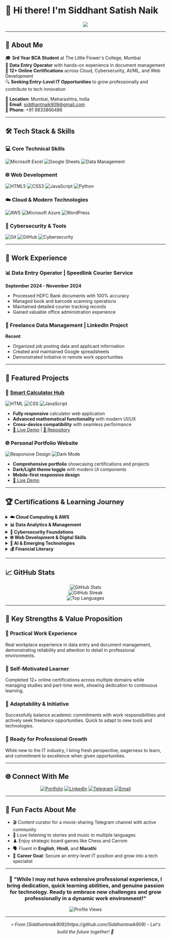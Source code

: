 # 👋 Hi there! I'm Siddhant Satish Naik

<div align="center">
  <img src="https://readme-typing-svg.herokuapp.com/?lines=BCA+Student+%7C+Entry-Level+IT+Enthusiast;Cloud+Computing+%26+Cybersecurity+Explorer;Data+Management+%26+Web+Development;Quick+Learner+%26+Tech+Passionate&center=true&width=600&height=50">
</div>

---

## 🚀 About Me

🎓 **3rd Year BCA Student** at The Little Flower's College, Mumbai  
💼 **Data Entry Operator** with hands-on experience in document management  
🌟 **12+ Online Certifications** across Cloud, Cybersecurity, AI/ML, and Web Development  
🔍 **Seeking Entry-Level IT Opportunities** to grow professionally and contribute to tech innovation  

📍 **Location**: Mumbai, Maharashtra, India  
📧 **Email**: siddhantnaik909@gmail.com  
📱 **Phone**: +91 9833866486  

---

## 🛠️ Tech Stack & Skills

### 💻 Core Technical Skills
![Microsoft Excel](https://img.shields.io/badge/Microsoft_Excel-217346?style=for-the-badge&logo=microsoft-excel&logoColor=white)
![Google Sheets](https://img.shields.io/badge/Google%20Sheets-34A853?style=for-the-badge&logo=google-sheets&logoColor=white)
![Data Management](https://img.shields.io/badge/Data_Management-FF6B6B?style=for-the-badge&logo=database&logoColor=white)

### 🌐 Web Development
![HTML5](https://img.shields.io/badge/HTML5-E34F26?style=for-the-badge&logo=html5&logoColor=white)
![CSS3](https://img.shields.io/badge/CSS3-1572B6?style=for-the-badge&logo=css3&logoColor=white)
![JavaScript](https://img.shields.io/badge/JavaScript-F7DF1E?style=for-the-badge&logo=javascript&logoColor=black)
![Python](https://img.shields.io/badge/Python-3776AB?style=for-the-badge&logo=python&logoColor=white)

### ☁️ Cloud & Modern Technologies
![AWS](https://img.shields.io/badge/Amazon_AWS-232F3E?style=for-the-badge&logo=amazon-aws&logoColor=white)
![Microsoft Azure](https://img.shields.io/badge/Microsoft_Azure-0078D4?style=for-the-badge&logo=microsoft-azure&logoColor=white)
![WordPress](https://img.shields.io/badge/WordPress-21759B?style=for-the-badge&logo=wordpress&logoColor=white)

### 🔐 Cybersecurity & Tools
![Git](https://img.shields.io/badge/Git-F05032?style=for-the-badge&logo=git&logoColor=white)
![GitHub](https://img.shields.io/badge/GitHub-100000?style=for-the-badge&logo=github&logoColor=white)
![Cybersecurity](https://img.shields.io/badge/Cybersecurity-4B0082?style=for-the-badge&logo=security&logoColor=white)

---

## 🏢 Work Experience

### 📊 Data Entry Operator | Speedlink Courier Service
**September 2024 - November 2024**
- Processed HDFC Bank documents with 100% accuracy
- Managed book and barcode scanning operations
- Maintained detailed courier tracking records
- Gained valuable office administration experience

### 💼 Freelance Data Management | LinkedIn Project
**Recent**
- Organized job posting data and applicant information
- Created and maintained Google spreadsheets
- Demonstrated initiative in remote work opportunities

---

## 🎯 Featured Projects

### 🧮 [Smart Calculator Hub](https://siddhantnaik909.github.io/Smart-Calculator-Hub/)
![HTML](https://img.shields.io/badge/HTML-E34F26?style=flat-square&logo=html5&logoColor=white)
![CSS](https://img.shields.io/badge/CSS-1572B6?style=flat-square&logo=css3&logoColor=white)
![JavaScript](https://img.shields.io/badge/JavaScript-F7DF1E?style=flat-square&logo=javascript&logoColor=black)

- **Fully responsive** calculator web application
- **Advanced mathematical functionality** with modern UI/UX
- **Cross-device compatibility** with seamless performance
- [🔗 Live Demo](https://siddhantnaik909.github.io/Smart-Calculator-Hub/) | [📂 Repository](https://github.com/Siddhantnaik909/Smart-Calculator-Hub)

### 🌐 Personal Portfolio Website
![Responsive Design](https://img.shields.io/badge/Responsive-4CAF50?style=flat-square&logo=responsive&logoColor=white)
![Dark Mode](https://img.shields.io/badge/Dark_Mode-2F2F2F?style=flat-square&logo=dark-reader&logoColor=white)

- **Comprehensive portfolio** showcasing certifications and projects
- **Dark/Light theme toggle** with modern UI components
- **Mobile-first responsive design**
- [🔗 Live Demo](https://siddhant-naik-portfolio.neocities.org)

---

## 🏆 Certifications & Learning Journey

<details>
<summary><strong>☁️ Cloud Computing & AWS</strong></summary>

- **AWS Solutions Architecture Job Simulation** (Forage) ✅
- **Microsoft Azure Computer Vision Application** (Coursera) - [Verified](https://coursera.org/verify/J2NB7NW6H1OE) ✅
- Cloud services and architecture fundamentals

</details>

<details>
<summary><strong>📊 Data Analytics & Management</strong></summary>

- **Deloitte Data Analytics Job Simulation** (Forage) ✅
- **Microsoft Excel Advanced Skills** (Coursera) - [Verified](https://coursera.org/verify/T2DVUCRUN5NI) ✅
- Real-world data management applications

</details>

<details>
<summary><strong>🔐 Cybersecurity Foundations</strong></summary>

- **Tata Cybersecurity Analyst Job Simulation** (Forage) ✅
- **Identity and Access Management (IAM)** basics
- Security best practices and implementation

</details>

<details>
<summary><strong>🌐 Web Development & Digital Skills</strong></summary>

- **WordPress Website Development** (Coursera) - [Verified](https://coursera.org/verify/Q6AWKLZQKF6D) ✅
- **SEO with Squarespace** (Coursera) - [Verified](https://coursera.org/verify/B9MEB6QBAO54) ✅
- **iOS Development for Beginners** (GeeksforGeeks) - [Verified](https://media.geeksforgeeks.org/courses/certificates/276f875cafc4e496f40d2fa96e6ac47f.pdf) ✅

</details>

<details>
<summary><strong>🤖 AI & Emerging Technologies</strong></summary>

- **Lead Generation Chatbot Development** (Coursera) - [Verified](https://coursera.org/verify/K7DAU8LATFZO) ✅
- **Generative AI Mastermind** (Outskill) ✅
- Staying updated with cutting-edge technology trends

</details>

<details>
<summary><strong>💰 Financial Literacy</strong></summary>

- **SEBI Investor Awareness Test** (NISM) - August 28, 2025 ✅
- Understanding financial markets and investment principles

</details>

---

## 📈 GitHub Stats

<div align="center">
  <img src="https://github-readme-stats.vercel.app/api?username=Siddhantnaik909&theme=radical&hide_border=false&include_all_commits=true&count_private=false" alt="GitHub Stats" />
  <br/>
  <img src="https://github-readme-streak-stats.herokuapp.com/?user=Siddhantnaik909&theme=radical&hide_border=false" alt="GitHub Streak" />
  <br/>
  <img src="https://github-readme-stats.vercel.app/api/top-langs/?username=Siddhantnaik909&theme=radical&hide_border=false&include_all_commits=true&count_private=false&layout=compact" alt="Top Languages" />
</div>

---

## 🎯 Key Strengths & Value Proposition

### 💪 **Practical Work Experience**
Real workplace experience in data entry and document management, demonstrating reliability and attention to detail in professional environments.

### 🧠 **Self-Motivated Learner**
Completed 12+ online certifications across multiple domains while managing studies and part-time work, showing dedication to continuous learning.

### 🔄 **Adaptability & Initiative**
Successfully balance academic commitments with work responsibilities and actively seek freelance opportunities. Quick to adapt to new tools and technologies.

### 🚀 **Ready for Professional Growth**
While new to the IT industry, I bring fresh perspective, eagerness to learn, and commitment to excellence when given opportunities.

---

## 🌐 Connect With Me

<div align="center">
  
[![Portfolio](https://img.shields.io/badge/Portfolio-FF5722?style=for-the-badge&logo=firefox&logoColor=white)](https://siddhant-naik-portfolio.neocities.org)
[![LinkedIn](https://img.shields.io/badge/LinkedIn-0077B5?style=for-the-badge&logo=linkedin&logoColor=white)](https://www.linkedin.com/in/siddhant-naik-349170333)
[![Telegram](https://img.shields.io/badge/Telegram-2CA5E0?style=for-the-badge&logo=telegram&logoColor=white)](https://t.me/Hindimarathimovies909)
[![Email](https://img.shields.io/badge/Email-D14836?style=for-the-badge&logo=gmail&logoColor=white)](mailto:siddhantnaik909@gmail.com)

</div>

---

## 🌟 Fun Facts About Me

- 🎬 Content curator for a movie-sharing Telegram channel with active community
- 🎵 Love listening to stories and music in multiple languages
- ♟️ Enjoy strategic board games like Chess and Carrom
- 🗣️ Fluent in **English**, **Hindi**, and **Marathi**
- 🎯 **Career Goal**: Secure an entry-level IT position and grow into a tech specialist

---

<div align="center">
  
### 🎯 "While I may not have extensive professional experience, I bring dedication, quick learning abilities, and genuine passion for technology. Ready to embrace new challenges and grow professionally in a dynamic work environment!"

![Profile Views](https://komarev.com/ghpvc/?username=Siddhantnaik909&color=brightgreen&style=flat-square)

</div>

---

<div align="center">
  <i>⭐️ From [Siddhantnaik909](https://github.com/Siddhantnaik909) - Let's build the future together! 🚀</i>
</div>